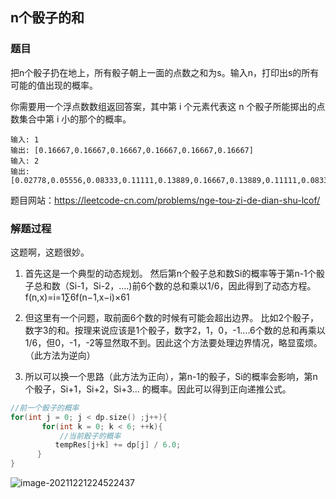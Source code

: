 ## n个骰子的和

### 题目

把n个骰子扔在地上，所有骰子朝上一面的点数之和为s。输入n，打印出s的所有可能的值出现的概率。

你需要用一个浮点数数组返回答案，其中第 i 个元素代表这 n 个骰子所能掷出的点数集合中第 i 小的那个的概率。

```
输入: 1
输出: [0.16667,0.16667,0.16667,0.16667,0.16667,0.16667]
输入: 2
输出: [0.02778,0.05556,0.08333,0.11111,0.13889,0.16667,0.13889,0.11111,0.08333,0.05556,0.02778]
```

题目网站：https://leetcode-cn.com/problems/nge-tou-zi-de-dian-shu-lcof/

### 解题过程

这题啊，这题很妙。

1. 首先这是一个典型的动态规划。
   然后第n个骰子总和数Si的概率等于第n-1个骰子总和数（Si-1，Si-2，....)前6个数的总和乘以1/6，因此得到了动态方程。f(n,x)=i=1∑6f(n−1,x−i)×61

2. 但这里有一个问题，取前面6个数的时候有可能会超出边界。
   比如2个骰子，数字3的和。按理来说应该是1个骰子，数字2，1，0，-1....6个数的总和再乘以1/6，但0，-1，-2等显然取不到。因此这个方法要处理边界情况，略显蛮烦。（此方法为逆向）
3. 所以可以换一个思路（此方法为正向），第n-1的骰子，Si的概率会影响，第n个骰子，Si+1，Si+2，Si+3...
   的概率。因此可以得到正向递推公式。

```c++
//前一个骰子的概率
for(int j = 0; j < dp.size() ;j++){
       for(int k = 0; k < 6; ++k){
           //当前骰子的概率
          tempRes[j+k] += dp[j] / 6.0;
      }
}
```

![image-20211221224522437](https://gitee.com/MeguminMO/drawing-bed/raw/master//typora/202112212245606.png)

